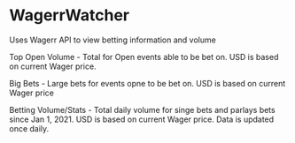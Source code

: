 # WagerrWatcher
Uses Wagerr API to view betting information and volume

Top Open Volume - Total for Open events able to be bet on. USD is based on current Wager price.

Big Bets - Large bets for events opne to be bet on.  USD is based on current Wager price

Betting Volume/Stats -  Total daily volume for singe bets and parlays bets since Jan 1, 2021.  USD is based on current Wager price.  Data is updated once daily.
